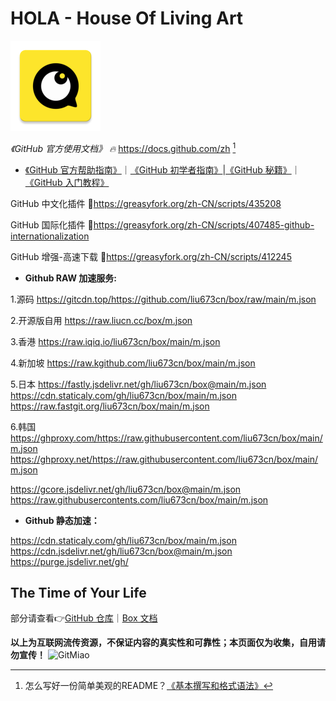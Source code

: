 # HOLA - House Of Living Art
![HelloWorld](icons/HIKicon.png)

 *《GitHub 官方使用文档》 🔥* https://docs.github.com/zh [^1]
* [《GitHub 官方帮助指南》](https://support.github.com)｜[《GitHub 初学者指南》](https://www.githubs.cn/post/what-is-github)|[《GitHub 秘籍》](https://github.com/tiimgreen/github-cheat-sheet/blob/master/README.zh-cn.md)｜[《GitHub 入门教程》](https://github.com/CatOneTwo/GitHub-Tutorial)

GitHub 中文化插件 🔰https://greasyfork.org/zh-CN/scripts/435208

GitHub 国际化插件 🔰https://greasyfork.org/zh-CN/scripts/407485-github-internationalization

GitHub 增强-高速下载 🔰https://greasyfork.org/zh-CN/scripts/412245

* **Github RAW 加速服务:**

1.源码
https://gitcdn.top/https://github.com/liu673cn/box/raw/main/m.json

2.开源版自用
https://raw.liucn.cc/box/m.json

3.香港
https://raw.iqiq.io/liu673cn/box/main/m.json

4.新加坡
https://raw.kgithub.com/liu673cn/box/main/m.json

5.日本
https://fastly.jsdelivr.net/gh/liu673cn/box@main/m.json
https://cdn.staticaly.com/gh/liu673cn/box/main/m.json
https://raw.fastgit.org/liu673cn/box/main/m.json

6.韩国
https://ghproxy.com/https://raw.githubusercontent.com/liu673cn/box/main/m.json
https://ghproxy.net/https://raw.githubusercontent.com/liu673cn/box/main/m.json

https://gcore.jsdelivr.net/gh/liu673cn/box@main/m.json
https://raw.githubusercontents.com/liu673cn/box/main/m.json

* **Github 静态加速：**

https://cdn.staticaly.com/gh/liu673cn/box/main/m.json
https://cdn.jsdelivr.net/gh/liu673cn/box@main/m.json
https://purge.jsdelivr.net/gh/

## The Time of Your Life
部分请查看👉[GitHub 仓库](https://github.com/liu673cn/box)｜[Box 文档](https://raw.liucn.cc/box)

**以上为互联网流传资源，不保证内容的真实性和可靠性；本页面仅为收集，自用请勿宣传！**
![GitMiao](https://myoctocat.com/assets/images/base-octocat.svg)
[^1]:怎么写好一份简单美观的README？[《基本撰写和格式语法》](https://docs.github.com/zh/get-started/writing-on-github/getting-started-with-writing-and-formatting-on-github/basic-writing-and-formatting-syntax)
